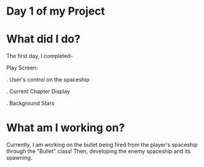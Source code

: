 # Day 1 of my Project

# What did I do?

The first day, I completed-

Play Screen:

. User's control on the spaceship

. Current Chapter Display

. Background Stars 

# What am I working on? 

Currently, I am working on the bullet being fired from the player's spaceship through the "Bullet" class! Then, developing the enemy spaceship and its spawning.
